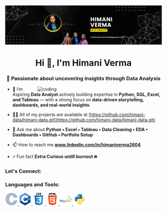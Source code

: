 ![logo](https://github.com/himani-data/himani-data/blob/main/Black%20and%20Yellow%20Web%20Developer%20LinkedIn%20Banner.png)
<h1 align="center">Hi 👋, I'm Himani Verma</h1>
<h3 align="center">🎯 Passionate about uncovering insights through Data Analysis</h3>

<img align="right" alt="coding" width="400" src="https://encrypted-tbn0.gstatic.com/images?q=tbn:ANd9GcQq8MrifV7w3fH7sPvmdJ1Fv33JQqQaODPGkQ&s">


- 🌱 I’m Aspiring **Data Analyst** actively building expertise in **Python, SQL, Excel, and Tableau** — with a strong focus on **data-driven storytelling, dashboards, and real-world insights**.
  
- 👨‍💻 All of my projects are available at [https://github.com/himani-data/himani-data.git](https://github.com/himani-data/himani-data.git)

- 💬 Ask me about **Python • Excel • Tableau • Data Cleaning • EDA • Dashboards • GitHub • Portfolio Setup**

- 📫 How to reach me **www.linkedin.com/in/himaniverma2604**

- ⚡ Fun fact **Extra Curious untill burnout 🔥**

<h3 align="left">Let's Connect:</h3>
<p align="left">
</p>

<h3 align="left">Languages and Tools:</h3>
<p align="left"> <a href="https://www.cprogramming.com/" target="_blank" rel="noreferrer"> <img src="https://raw.githubusercontent.com/devicons/devicon/master/icons/c/c-original.svg" alt="c" width="40" height="40"/> </a> <a href="https://www.w3schools.com/cpp/" target="_blank" rel="noreferrer"> <img src="https://raw.githubusercontent.com/devicons/devicon/master/icons/cplusplus/cplusplus-original.svg" alt="cplusplus" width="40" height="40"/> </a> <a href="https://www.w3schools.com/css/" target="_blank" rel="noreferrer"> <img src="https://raw.githubusercontent.com/devicons/devicon/master/icons/css3/css3-original-wordmark.svg" alt="css3" width="40" height="40"/> </a> <a href="https://www.w3.org/html/" target="_blank" rel="noreferrer"> <img src="https://raw.githubusercontent.com/devicons/devicon/master/icons/html5/html5-original-wordmark.svg" alt="html5" width="40" height="40"/> </a> <a href="https://www.mysql.com/" target="_blank" rel="noreferrer"> <img src="https://raw.githubusercontent.com/devicons/devicon/master/icons/mysql/mysql-original-wordmark.svg" alt="mysql" width="40" height="40"/> </a> <a href="https://www.python.org" target="_blank" rel="noreferrer"> <img src="https://raw.githubusercontent.com/devicons/devicon/master/icons/python/python-original.svg" alt="python" width="40" height="40"/> </a> </p>
